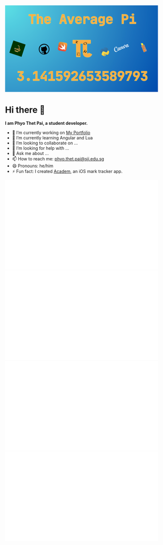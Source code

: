 ![Banner](https://github.com/PhyoTP/PhyoTP/blob/main/New%20Channel%20Banner.png)
# Hi there 👋
**I am Phyo Thet Pai, a student developer.**

- 🔭 I’m currently working on [My Portfolio](https://phyotp.github.io)
- 🌱 I’m currently learning Angular and Lua
- 👯 I’m looking to collaborate on ...
- 🤔 I’m looking for help with ... 
- 💬 Ask me about ...
- 📫 How to reach me: phyo.thet.pai@sji.edu.sg
- 😄 Pronouns: he/him
- ⚡ Fun fact: I created [Academ](https://app.swiftinsg.org/Academ), an iOS mark tracker app.

![](https://raw.githubusercontent.com/PhyoTP/githubstats/master/generated/languages.svg#gh-dark-mode-only)
![](https://raw.githubusercontent.com/PhyoTP/githubstats/master/generated/languages.svg#gh-light-mode-only)
![](https://raw.githubusercontent.com/PhyoTP/githubstats/master/generated/overview.svg#gh-dark-mode-only)
![](https://raw.githubusercontent.com/PhyoTP/githubstats/master/generated/overview.svg#gh-light-mode-only)
